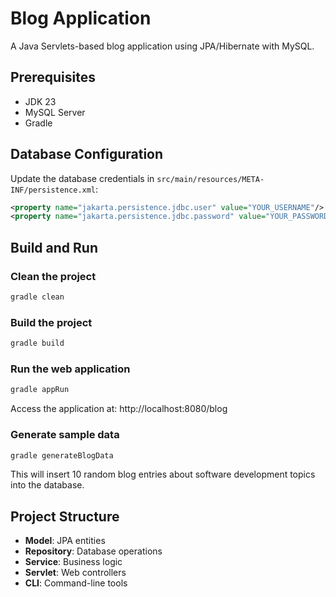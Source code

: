 # Blog Application

A Java Servlets-based blog application using JPA/Hibernate with MySQL.

## Prerequisites

- JDK 23
- MySQL Server
- Gradle

## Database Configuration

Update the database credentials in `src/main/resources/META-INF/persistence.xml`:

```xml
<property name="jakarta.persistence.jdbc.user" value="YOUR_USERNAME"/>
<property name="jakarta.persistence.jdbc.password" value="YOUR_PASSWORD"/>
```

## Build and Run

### Clean the project
```bash
gradle clean
```

### Build the project
```bash
gradle build
```

### Run the web application
```bash
gradle appRun
```
Access the application at: http://localhost:8080/blog

### Generate sample data
```bash
gradle generateBlogData
```
This will insert 10 random blog entries about software development topics into the database.

## Project Structure

- **Model**: JPA entities
- **Repository**: Database operations
- **Service**: Business logic
- **Servlet**: Web controllers
- **CLI**: Command-line tools